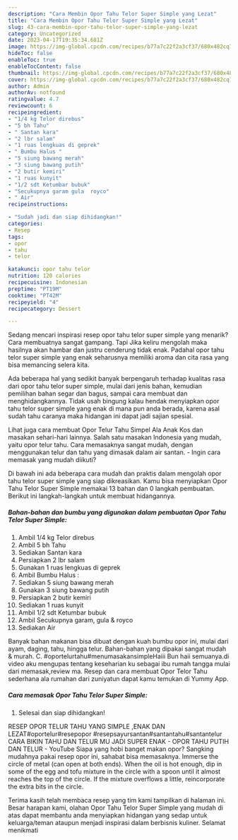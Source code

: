 ```yaml
---
description: "Cara Membin Opor Tahu Telor Super Simple yang Lezat"
title: "Cara Membin Opor Tahu Telor Super Simple yang Lezat"
slug: 43-cara-membin-opor-tahu-telor-super-simple-yang-lezat
category: Uncategorized
date: 2023-04-17T19:35:34.681Z
image: https://img-global.cpcdn.com/recipes/b77a7c22f2a3cf37/680x482cq70/opor-tahu-telor-super-simple-foto-resep-utama.jpg
hideToc: false
enableToc: true
enableTocContent: false
thumbnail: https://img-global.cpcdn.com/recipes/b77a7c22f2a3cf37/680x482cq70/opor-tahu-telor-super-simple-foto-resep-utama.jpg
cover: https://img-global.cpcdn.com/recipes/b77a7c22f2a3cf37/680x482cq70/opor-tahu-telor-super-simple-foto-resep-utama.jpg
author: Admin
authorAv: notfound
ratingvalue: 4.7
reviewcount: 6
recipeingredient:
- "1/4 kg Telor direbus"
- "5 bh Tahu"
- " Santan kara"
- "2 lbr salam"
- "1 ruas lengkuas di geprek"
- " Bumbu Halus "
- "5 siung bawang merah"
- "3 siung bawang putih"
- "2 butir kemiri"
- "1 ruas kunyit"
- "1/2 sdt Ketumbar bubuk"
- "Secukupnya garam gula  royco"
- " Air"
recipeinstructions:

- "Sudah jadi dan siap dihidangkan!"
categories:
- Resep
tags:
- opor
- tahu
- telor

katakunci: opor tahu telor 
nutrition: 120 calories
recipecuisine: Indonesian
preptime: "PT19M"
cooktime: "PT42M"
recipeyield: "4"
recipecategory: Dessert

---
```



Sedang mencari inspirasi resep opor tahu telor super simple yang menarik? Cara membuatnya sangat gampang. Tapi Jika keliru mengolah maka hasilnya akan hambar dan justru cenderung tidak enak. Padahal opor tahu telor super simple yang enak seharusnya memiliki aroma dan cita rasa yang bisa memancing selera kita.


Ada beberapa hal yang sedikit banyak berpengaruh terhadap kualitas rasa dari opor tahu telor super simple, mulai dari jenis bahan, kemudian pemilihan bahan segar dan bagus, sampai cara membuat dan menghidangkannya. Tidak usah bingung kalau hendak menyiapkan opor tahu telor super simple yang enak di mana pun anda berada, karena asal sudah tahu caranya maka hidangan ini dapat jadi sajian spesial.

Lihat juga cara membuat Opor Telur Tahu Simpel Ala Anak Kos dan masakan sehari-hari lainnya. Salah satu masakan Indonesia yang mudah, yaitu opor telur tahu. Cara memasaknya sangat mudah, dengan menggunakan telur dan tahu yang dimasak dalam air santan. - Ingin cara memasak yang mudah diikuti?


Di bawah ini ada beberapa cara mudah dan praktis dalam mengolah opor tahu telor super simple yang siap dikreasikan. Kamu bisa menyiapkan Opor Tahu Telor Super Simple memakai 13 bahan dan 0 langkah pembuatan. Berikut ini langkah-langkah untuk membuat hidangannya.

<!--inarticleads1-->

##### Bahan-bahan dan bumbu yang digunakan dalam pembuatan Opor Tahu Telor Super Simple:

1. Ambil 1/4 kg Telor direbus
1. Ambil 5 bh Tahu
1. Sediakan  Santan kara
1. Persiapkan 2 lbr salam
1. Gunakan 1 ruas lengkuas di geprek
1. Ambil  Bumbu Halus :
1. Sediakan 5 siung bawang merah
1. Gunakan 3 siung bawang putih
1. Persiapkan 2 butir kemiri
1. Sediakan 1 ruas kunyit
1. Ambil 1/2 sdt Ketumbar bubuk
1. Ambil Secukupnya garam, gula &amp; royco
1. Sediakan  Air


Banyak bahan makanan bisa dibuat dengan kuah bumbu opor ini, mulai dari ayam, daging, tahu, hingga telur. Bahan-bahan yang dipakai sangat mudah &amp; murah. C. #oportelurtahu#menumasakansimpleHaiii Bun haii semuanya.di video aku mengupas tentang keseharian ku sebagai ibu rumah tangga mulai dari memasak,review ma. Resep dan cara membuat Opor Telor Tahu sederhana ala rumahan dari zuniyatun dapat kamu temukan di Yummy App. 

<!--inarticleads2-->

##### Cara memasak Opor Tahu Telor Super Simple:


1. Selesai dan siap dihidangkan!

RESEP OPOR TELUR TAHU YANG SIMPLE ,ENAK DAN LEZAT#oportelur#resepopor #resepsayursantan#santantahu#santantelur CARA BIKIN TAHU DAN TELUR MU JADI SUPER ENAK - OPOR TAHU PUTIH DAN TELUR - YouTube Siapa yang hobi banget makan opor? Sangking mudahnya pakai resep opor ini, sahabat bisa memasaknya. Immerse the circle of metal (can open at both ends). When the oil is hot enough, dip in some of the egg and tofu mixture in the circle with a spoon until it almost reaches the top of the circle. If the mixture overflows a little, reincorporate the extra bits in the circle. 

Terima kasih telah membaca resep yang tim kami tampilkan di halaman ini. Besar harapan kami, olahan Opor Tahu Telor Super Simple yang mudah di atas dapat membantu anda menyiapkan hidangan yang sedap untuk keluarga/teman ataupun menjadi inspirasi dalam berbisnis kuliner. Selamat menikmati
